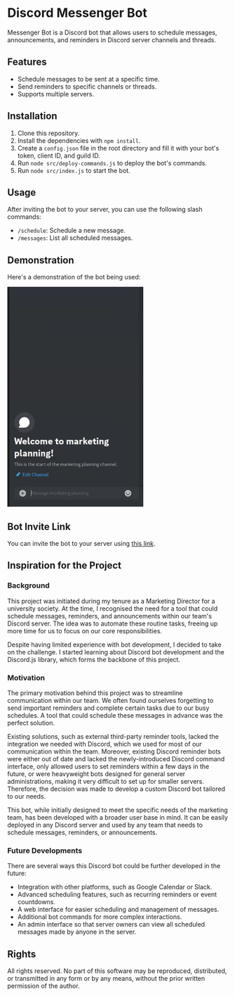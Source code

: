 # Discord Messenger Bot
Messenger Bot is a Discord bot that allows users to schedule messages, announcements, and reminders in Discord server channels and threads.

## Features
- Schedule messages to be sent at a specific time.
- Send reminders to specific channels or threads.
- Supports multiple servers.

## Installation
1. Clone this repository.
2. Install the dependencies with `npm install`.
3. Create a `config.json` file in the root directory and fill it with your bot's token, client ID, and guild ID.
4. Run `node src/deploy-commands.js` to deploy the bot's commands.
5. Run `node src/index.js` to start the bot.

## Usage
After inviting the bot to your server, you can use the following slash commands:

- `/schedule`: Schedule a new message.
- `/messages`: List all scheduled messages.

## Demonstration
Here's a demonstration of the bot being used:

<img src="assets/README_images/demonstration.gif" height="500">

## Bot Invite Link
You can invite the bot to your server using [this link](https://discord.com/api/oauth2/authorize?client_id=1178623670495748116&permissions=26914413075520&scope=bot).

## Inspiration for the Project
### Background
This project was initiated during my tenure as a Marketing Director for a university society. At the time, I recognised the need for a tool that could schedule messages, reminders, and announcements within our team's Discord server. The idea was to automate these routine tasks, freeing up more time for us to focus on our core responsibilities.

Despite having limited experience with bot development, I decided to take on the challenge. I started learning about Discord bot development and the Discord.js library, which forms the backbone of this project.

### Motivation
The primary motivation behind this project was to streamline communication within our team. We often found ourselves forgetting to send important reminders and complete certain tasks due to our busy schedules. A tool that could schedule these messages in advance was the perfect solution.

Existing solutions, such as external third-party reminder tools, lacked the integration we needed with Discord, which we used for most of our communication within the team. Moreover, existing Discord reminder bots were either out of date and lacked the newly-introduced Discord command interface, only allowed users to set reminders within a few days in the future, or were heavyweight bots designed for general server administrations, making it very difficult to set up for smaller servers. Therefore, the decision was made to develop a custom Discord bot tailored to our needs.

This bot, while initially designed to meet the specific needs of the marketing team, has been developed with a broader user base in mind. It can be easily deployed in any Discord server and used by any team that needs to schedule messages, reminders, or announcements.

### Future Developments
There are several ways this Discord bot could be further developed in the future:

- Integration with other platforms, such as Google Calendar or Slack.
- Advanced scheduling features, such as recurring reminders or event countdowns.
- A web interface for easier scheduling and management of messages.
- Additional bot commands for more complex interactions.
- An admin interface so that server owners can view all scheduled messages made by anyone in the server.

## Rights
All rights reserved. No part of this software may be reproduced, distributed, or transmitted in any form or by any means, without the prior written permission of the author.
